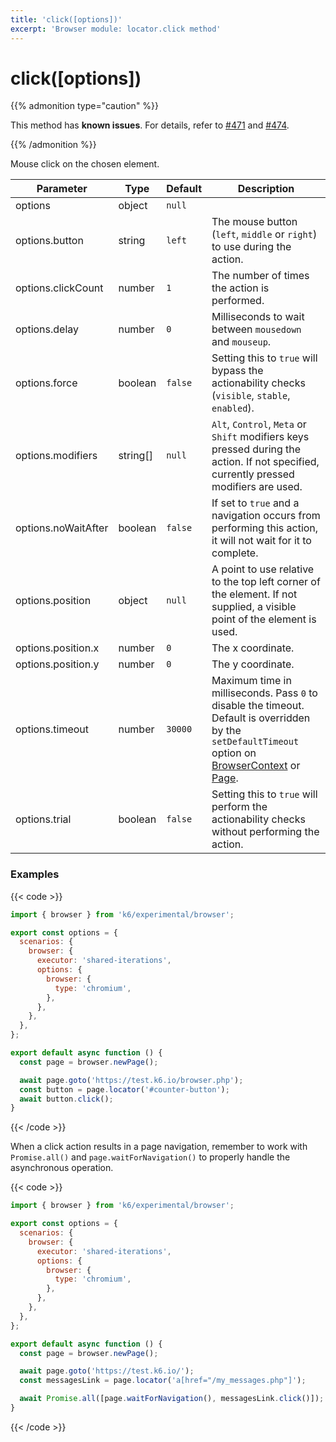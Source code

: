 ```yaml
---
title: 'click([options])'
excerpt: 'Browser module: locator.click method'
---
```


# click([options])

{{% admonition type="caution" %}}

This method has **known issues**. For details, refer to [#471](https://github.com/grafana/xk6-browser/issues/471) and [#474](https://github.com/grafana/xk6-browser/issues/474).

 {{% /admonition %}}

Mouse click on the chosen element.

<TableWithNestedRows>

| Parameter           | Type     | Default | Description                                                                                                                                                                                                                                                   |
| ------------------- | -------- | ------- | ------------------------------------------------------------------------------------------------------------------------------------------------------------------------------------------------------------------------------------------------------------- |
| options             | object   | `null`  |                                                                                                                                                                                                                                                               |
| options.button      | string   | `left`  | The mouse button (`left`, `middle` or `right`) to use during the action.                                                                                                                                                                                      |
| options.clickCount  | number   | `1`     | The number of times the action is performed.                                                                                                                                                                                                                  |
| options.delay       | number   | `0`     | Milliseconds to wait between `mousedown` and `mouseup`.                                                                                                                                                                                                       |
| options.force       | boolean  | `false` | Setting this to `true` will bypass the actionability checks (`visible`, `stable`, `enabled`).                                                                                                                                                                 |
| options.modifiers   | string[] | `null`  | `Alt`, `Control`, `Meta` or `Shift` modifiers keys pressed during the action. If not specified, currently pressed modifiers are used.                                                                                                                         |
| options.noWaitAfter | boolean  | `false` | If set to `true` and a navigation occurs from performing this action, it will not wait for it to complete.                                                                                                                                                    |
| options.position    | object   | `null`  | A point to use relative to the top left corner of the element. If not supplied, a visible point of the element is used.                                                                                                                                       |
| options.position.x  | number   | `0`     | The x coordinate.                                                                                                                                                                                                                                             |
| options.position.y  | number   | `0`     | The y coordinate.                                                                                                                                                                                                                                             |
| options.timeout     | number   | `30000` | Maximum time in milliseconds. Pass `0` to disable the timeout. Default is overridden by the `setDefaultTimeout` option on [BrowserContext](/javascript-api/k6-experimental/browser/browsercontext/) or [Page](/javascript-api/k6-experimental/browser/page/). |
| options.trial       | boolean  | `false` | Setting this to `true` will perform the actionability checks without performing the action.                                                                                                                                                                   |

</TableWithNestedRows>

### Examples

{{< code >}}

```javascript
import { browser } from 'k6/experimental/browser';

export const options = {
  scenarios: {
    browser: {
      executor: 'shared-iterations',
      options: {
        browser: {
          type: 'chromium',
        },
      },
    },
  },
};

export default async function () {
  const page = browser.newPage();

  await page.goto('https://test.k6.io/browser.php');
  const button = page.locator('#counter-button');
  await button.click();
}
```

{{< /code >}}

When a click action results in a page navigation, remember to work with `Promise.all()` and `page.waitForNavigation()` to properly handle the asynchronous operation.

{{< code >}}

```javascript
import { browser } from 'k6/experimental/browser';

export const options = {
  scenarios: {
    browser: {
      executor: 'shared-iterations',
      options: {
        browser: {
          type: 'chromium',
        },
      },
    },
  },
};

export default async function () {
  const page = browser.newPage();

  await page.goto('https://test.k6.io/');
  const messagesLink = page.locator('a[href="/my_messages.php"]');

  await Promise.all([page.waitForNavigation(), messagesLink.click()]);
}
```

{{< /code >}}

